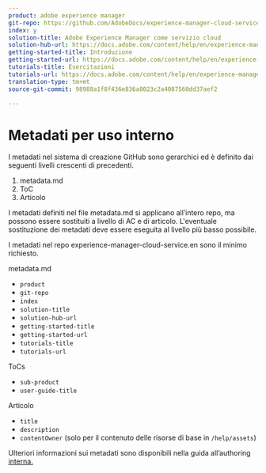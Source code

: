 ```yaml
---
product: adobe experience manager
git-repo: https://github.com/AdobeDocs/experience-manager-cloud-service.en
index: y
solution-title: Adobe Experience Manager come servizio cloud
solution-hub-url: https://docs.adobe.com/content/help/en/experience-manager-cloud-service/landing/home.html
getting-started-title: Introduzione
getting-started-url: https://docs.adobe.com/content/help/en/experience-manager-cloud-service/core-concepts/home.html
tutorials-title: Esercitazioni
tutorials-url: https://docs.adobe.com/content/help/en/experience-manager-learn/cloud-service/overview.html
translation-type: tm+mt
source-git-commit: 98988a1f8f436e836a8023c2a4087560dd37aef2

---
```



# Metadati per uso interno

I metadati nel sistema di creazione GitHub sono gerarchici ed è definito dai seguenti livelli crescenti di precedenti.

1. metadata.md
1. ToC
1. Articolo

I metadati definiti nel file metadata.md si applicano all’intero repo, ma possono essere sostituiti a livello di AC e di articolo. L&#39;eventuale sostituzione dei metadati deve essere eseguita al livello più basso possibile.

I metadati nel repo experience-manager-cloud-service.en sono il minimo richiesto.

metadata.md

* `product`
* `git-repo`
* `index`
* `solution-title`
* `solution-hub-url`
* `getting-started-title`
* `getting-started-url`
* `tutorials-title`
* `tutorials-url`

ToCs

* `sub-product`
* `user-guide-title`

Articolo

* `title`
* `description`
* `contentOwner` (solo per il contenuto delle risorse di base in `/help/assets`)

Ulteriori informazioni sui metadati sono disponibili nella guida all’authoring [interna.](https://docs.adobe.com/help/en/collaborative-doc-instructions/collaboration-guide/markdown/metadata.html#solution-metadata)